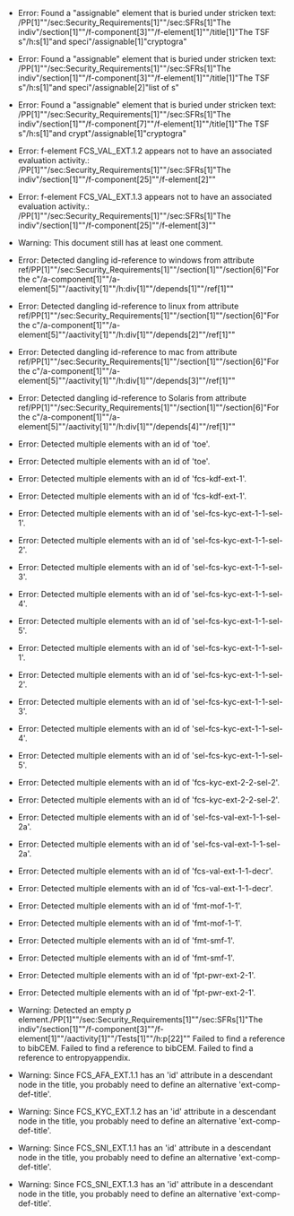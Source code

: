 * Error: Found a "assignable" element that is buried under stricken text:
        /PP[1]""/sec:Security_Requirements[1]""/sec:SFRs[1]"The indiv"/section[1]""/f-component[3]""/f-element[1]""/title[1]"The TSF s"/h:s[1]"and speci"/assignable[1]"cryptogra"
* Error: Found a "assignable" element that is buried under stricken text:
        /PP[1]""/sec:Security_Requirements[1]""/sec:SFRs[1]"The indiv"/section[1]""/f-component[3]""/f-element[1]""/title[1]"The TSF s"/h:s[1]"and speci"/assignable[2]"list of s"
* Error: Found a "assignable" element that is buried under stricken text:
        /PP[1]""/sec:Security_Requirements[1]""/sec:SFRs[1]"The indiv"/section[1]""/f-component[7]""/f-element[1]""/title[1]"The TSF s"/h:s[1]"and crypt"/assignable[1]"cryptogra"
* Error: f-element FCS_VAL_EXT.1.2  appears not to have an associated evaluation activity.:
        /PP[1]""/sec:Security_Requirements[1]""/sec:SFRs[1]"The indiv"/section[1]""/f-component[25]""/f-element[2]""
* Error: f-element FCS_VAL_EXT.1.3  appears not to have an associated evaluation activity.:
        /PP[1]""/sec:Security_Requirements[1]""/sec:SFRs[1]"The indiv"/section[1]""/f-component[25]""/f-element[3]""
* Warning: This document still has at least one comment.
* Error: Detected dangling id-reference to windows from attribute
        ref/PP[1]""/sec:Security_Requirements[1]""/section[1]""/section[6]"For the c"/a-component[1]""/a-element[5]""/aactivity[1]""/h:div[1]""/depends[1]""/ref[1]""
* Error: Detected dangling id-reference to linux from attribute
        ref/PP[1]""/sec:Security_Requirements[1]""/section[1]""/section[6]"For the c"/a-component[1]""/a-element[5]""/aactivity[1]""/h:div[1]""/depends[2]""/ref[1]""
* Error: Detected dangling id-reference to mac from attribute
        ref/PP[1]""/sec:Security_Requirements[1]""/section[1]""/section[6]"For the c"/a-component[1]""/a-element[5]""/aactivity[1]""/h:div[1]""/depends[3]""/ref[1]""
* Error: Detected dangling id-reference to Solaris from attribute
        ref/PP[1]""/sec:Security_Requirements[1]""/section[1]""/section[6]"For the c"/a-component[1]""/a-element[5]""/aactivity[1]""/h:div[1]""/depends[4]""/ref[1]""
* Error: Detected multiple elements with an id of 'toe'.
* Error: Detected multiple elements with an id of 'toe'.
* Error: Detected multiple elements with an id of 'fcs-kdf-ext-1'.
* Error: Detected multiple elements with an id of 'fcs-kdf-ext-1'.
* Error: Detected multiple elements with an id of 'sel-fcs-kyc-ext-1-1-sel-1'.
* Error: Detected multiple elements with an id of 'sel-fcs-kyc-ext-1-1-sel-2'.
* Error: Detected multiple elements with an id of 'sel-fcs-kyc-ext-1-1-sel-3'.
* Error: Detected multiple elements with an id of 'sel-fcs-kyc-ext-1-1-sel-4'.
* Error: Detected multiple elements with an id of 'sel-fcs-kyc-ext-1-1-sel-5'.
* Error: Detected multiple elements with an id of 'sel-fcs-kyc-ext-1-1-sel-1'.
* Error: Detected multiple elements with an id of 'sel-fcs-kyc-ext-1-1-sel-2'.
* Error: Detected multiple elements with an id of 'sel-fcs-kyc-ext-1-1-sel-3'.
* Error: Detected multiple elements with an id of 'sel-fcs-kyc-ext-1-1-sel-4'.
* Error: Detected multiple elements with an id of 'sel-fcs-kyc-ext-1-1-sel-5'.
* Error: Detected multiple elements with an id of 'fcs-kyc-ext-2-2-sel-2'.
* Error: Detected multiple elements with an id of 'fcs-kyc-ext-2-2-sel-2'.
* Error: Detected multiple elements with an id of 'sel-fcs-val-ext-1-1-sel-2a'.
* Error: Detected multiple elements with an id of 'sel-fcs-val-ext-1-1-sel-2a'.
* Error: Detected multiple elements with an id of 'fcs-val-ext-1-1-decr'.
* Error: Detected multiple elements with an id of 'fcs-val-ext-1-1-decr'.
* Error: Detected multiple elements with an id of 'fmt-mof-1-1'.
* Error: Detected multiple elements with an id of 'fmt-mof-1-1'.
* Error: Detected multiple elements with an id of 'fmt-smf-1'.
* Error: Detected multiple elements with an id of 'fmt-smf-1'.
* Error: Detected multiple elements with an id of 'fpt-pwr-ext-2-1'.
* Error: Detected multiple elements with an id of 'fpt-pwr-ext-2-1'.
* Warning: Detected an empty _p_ element./PP[1]""/sec:Security_Requirements[1]""/sec:SFRs[1]"The indiv"/section[1]""/f-component[3]""/f-element[1]""/aactivity[1]""/Tests[1]""/h:p[22]""
 Failed to find a reference to bibCEM.
 Failed to find a reference to bibCEM.
 Failed to find a reference to entropyappendix.
* Warning: Since FCS_AFA_EXT.1.1 has an 'id' attribute in a descendant node in the title, you probably need to define an alternative 'ext-comp-def-title'.
                       
* Warning: Since FCS_KYC_EXT.1.2 has an 'id' attribute in a descendant node in the title, you probably need to define an alternative 'ext-comp-def-title'.
                       
* Warning: Since FCS_SNI_EXT.1.1 has an 'id' attribute in a descendant node in the title, you probably need to define an alternative 'ext-comp-def-title'.
                       
* Warning: Since FCS_SNI_EXT.1.3 has an 'id' attribute in a descendant node in the title, you probably need to define an alternative 'ext-comp-def-title'.
                       
